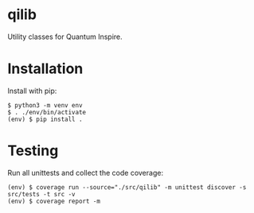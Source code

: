# qilib

Utility classes for Quantum Inspire.

# Installation

Install with pip:
```
$ python3 -m venv env
$ . ./env/bin/activate
(env) $ pip install .
```

# Testing

Run all unittests and collect the code coverage:
```
(env) $ coverage run --source="./src/qilib" -m unittest discover -s src/tests -t src -v
(env) $ coverage report -m
```
